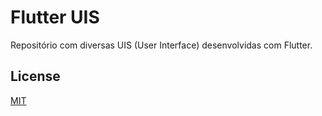 
# Flutter UIS

Repositório com diversas UIS (User Interface) desenvolvidas com Flutter.



## License

[MIT](https://choosealicense.com/licenses/mit/)

  
